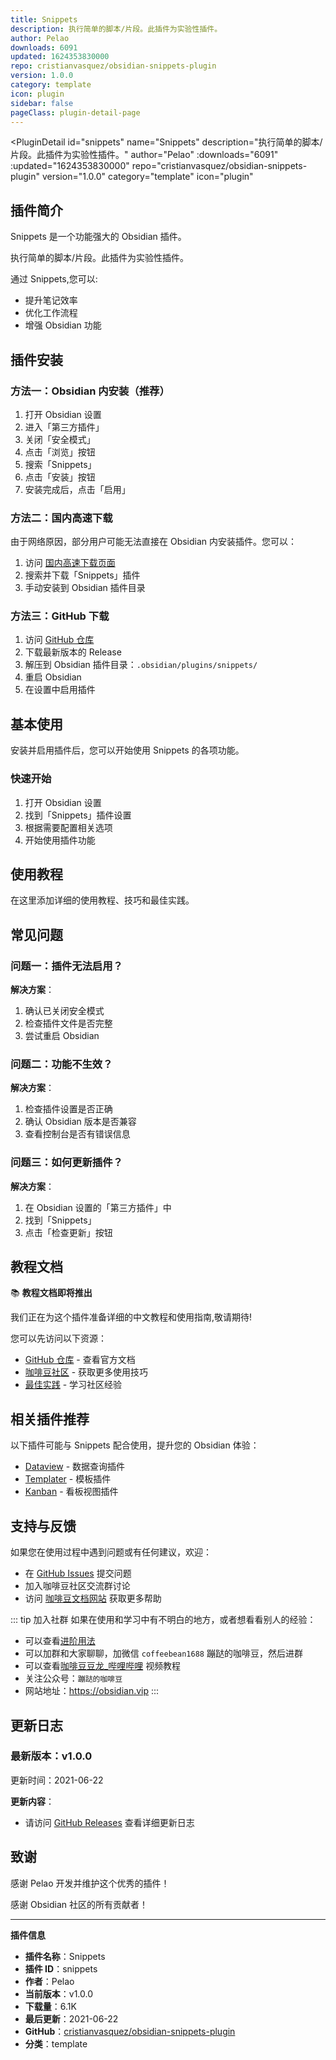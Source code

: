 ```yaml
---
title: Snippets
description: 执行简单的脚本/片段。此插件为实验性插件。
author: Pelao
downloads: 6091
updated: 1624353830000
repo: cristianvasquez/obsidian-snippets-plugin
version: 1.0.0
category: template
icon: plugin
sidebar: false
pageClass: plugin-detail-page
---
```


<PluginDetail
  id="snippets"
  name="Snippets"
  description="执行简单的脚本/片段。此插件为实验性插件。"
  author="Pelao"
  :downloads="6091"
  :updated="1624353830000"
  repo="cristianvasquez/obsidian-snippets-plugin"
  version="1.0.0"
  category="template"
  icon="plugin"
>

<!-- AUTO_GENERATED_START -->
## 插件简介

Snippets 是一个功能强大的 Obsidian 插件。

执行简单的脚本/片段。此插件为实验性插件。

通过 Snippets,您可以:

- 提升笔记效率
- 优化工作流程
- 增强 Obsidian 功能

<!-- AUTO_GENERATED_END -->

<!-- AUTO_GENERATED_START -->
## 插件安装

### 方法一：Obsidian 内安装（推荐）

1. 打开 Obsidian 设置
2. 进入「第三方插件」
3. 关闭「安全模式」
4. 点击「浏览」按钮
5. 搜索「Snippets」
6. 点击「安装」按钮
7. 安装完成后，点击「启用」

### 方法二：国内高速下载

由于网络原因，部分用户可能无法直接在 Obsidian 内安装插件。您可以：

1. 访问 [国内高速下载页面](/zh/documentation/obsidian-plugins-download.html)
2. 搜索并下载「Snippets」插件
3. 手动安装到 Obsidian 插件目录

### 方法三：GitHub 下载

1. 访问 [GitHub 仓库](https://github.com/cristianvasquez/obsidian-snippets-plugin)
2. 下载最新版本的 Release
3. 解压到 Obsidian 插件目录：`.obsidian/plugins/snippets/`
4. 重启 Obsidian
5. 在设置中启用插件

## 基本使用

安装并启用插件后，您可以开始使用 Snippets 的各项功能。

### 快速开始

1. 打开 Obsidian 设置
2. 找到「Snippets」插件设置
3. 根据需要配置相关选项
4. 开始使用插件功能

<!-- AUTO_GENERATED_END -->

<!-- CUSTOM_CONTENT_START:tutorial -->
## 使用教程

在这里添加详细的使用教程、技巧和最佳实践。

<!-- CUSTOM_CONTENT_END:tutorial -->

<!-- SHARED_CONTENT_START -->
## 常见问题

### 问题一：插件无法启用？

**解决方案**：
1. 确认已关闭安全模式
2. 检查插件文件是否完整
3. 尝试重启 Obsidian

### 问题二：功能不生效？

**解决方案**：
1. 检查插件设置是否正确
2. 确认 Obsidian 版本是否兼容
3. 查看控制台是否有错误信息

### 问题三：如何更新插件？

**解决方案**：
1. 在 Obsidian 设置的「第三方插件」中
2. 找到「Snippets」
3. 点击「检查更新」按钮

## 教程文档

📚 **教程文档即将推出**

我们正在为这个插件准备详细的中文教程和使用指南,敬请期待!

您可以先访问以下资源：
- [GitHub 仓库](https://github.com/cristianvasquez/obsidian-snippets-plugin) - 查看官方文档
- [咖啡豆社区](/zh/bases/) - 获取更多使用技巧
- [最佳实践](/zh/best-practices/) - 学习社区经验

## 相关插件推荐

以下插件可能与 Snippets 配合使用，提升您的 Obsidian 体验：

- [Dataview](/zh/plugins/dataview.html) - 数据查询插件
- [Templater](/zh/plugins/templater-obsidian.html) - 模板插件
- [Kanban](/zh/plugins/obsidian-kanban.html) - 看板视图插件

## 支持与反馈

如果您在使用过程中遇到问题或有任何建议，欢迎：

- 在 [GitHub Issues](https://github.com/cristianvasquez/obsidian-snippets-plugin/issues) 提交问题
- 加入咖啡豆社区交流群讨论
- 访问 [咖啡豆文档网站](https://obsidian.vip) 获取更多帮助

::: tip 加入社群
如果在使用和学习中有不明白的地方，或者想看看别人的经验：
- 可以查看[进阶用法](/zh/advanced)
- 可以加群和大家聊聊，加微信 `coffeebean1688` 蹦跶的咖啡豆，然后进群
- 可以查看[咖啡豆豆龙_哔哩哔哩](https://space.bilibili.com/618777356) 视频教程
- 关注公众号：`蹦跶的咖啡豆`
- 网站地址：https://obsidian.vip
:::
<!-- SHARED_CONTENT_END -->

<!-- AUTO_GENERATED_START -->
## 更新日志

### 最新版本：v1.0.0

更新时间：2021-06-22

**更新内容**：
- 请访问 [GitHub Releases](https://github.com/cristianvasquez/obsidian-snippets-plugin/releases) 查看详细更新日志

## 致谢

感谢 Pelao 开发并维护这个优秀的插件！

感谢 Obsidian 社区的所有贡献者！

---

**插件信息**
- **插件名称**：Snippets
- **插件 ID**：snippets
- **作者**：Pelao
- **当前版本**：v1.0.0
- **下载量**：6.1K
- **最后更新**：2021-06-22
- **GitHub**：[cristianvasquez/obsidian-snippets-plugin](https://github.com/cristianvasquez/obsidian-snippets-plugin)
- **分类**：template
<!-- AUTO_GENERATED_END -->

</PluginDetail>

